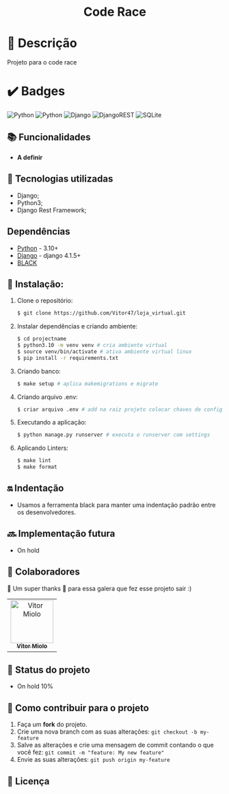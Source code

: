 <h1 align="center"> Code Race </h1>

# :memo: Descrição
Projeto para o code race

# :heavy_check_mark: Badges
![Python](https://img.shields.io/badge/code%20style-black-000000.svg?style=for-the-badge&logoColor=black)
![Python](https://img.shields.io/badge/python-3670A0?style=for-the-badge&logo=python&logoColor=ffdd54)
![Django](https://img.shields.io/badge/django-%23092E20.svg?style=for-the-badge&logo=django&logoColor=white)
![DjangoREST](https://img.shields.io/badge/DJANGO-REST-ff1709?style=for-the-badge&logo=django&logoColor=white&color=ff1709&labelColor=gray)
![SQLite](https://img.shields.io/badge/sqlite-%2307405e.svg?style=for-the-badge&logo=sqlite&logoColor=white)

## :books: Funcionalidades
* <b>A definir</b>

## :wrench: Tecnologias utilizadas
* Django;
* Python3;
* Django Rest Framework;

## Dependências

- [Python](https://www.python.org/downloads/) - 3.10+
- [Django](http://www.djangoproject.com) - django 4.1.5+
- [BLACK](https://github.com/psf/black)

## :rocket: Instalação:

1. Clone o repositório:
    ```sh
    $ git clone https://github.com/Vitor47/loja_virtual.git
    ```
2. Instalar dependências e criando ambiente:

    ```sh
    $ cd projectname
    $ python3.10 -m venv venv # cria ambiente virtual
    $ source venv/bin/activate # ativa ambiente virtual linux
    $ pip install -r requirements.txt
    ```

3. Criando banco:

    ```sh
    $ make setup # aplica makemigrations e migrate
    ```
    
4. Criando arquivo .env:

    ```sh
    $ criar arquivo .env # add na raiz projeto colocar chaves de configuração 
    ```

5. Executando a aplicação:

    ```sh
    $ python manage.py runserver # executa o runserver com settings
    ```

5. Aplicando Linters:

    ```sh
    $ make lint
    $ make format
    ```
    
## :on: Indentação
* Usamos a ferramenta black para manter uma indentação padrão entre os desenvolvedores.

## :soon: Implementação futura
* On hold

## :handshake: Colaboradores

💜 Um super thanks 👏 para essa galera que fez esse projeto sair :)

<table>
  <tr>
    <td align="center">
      <a href="https://github.com/Vitor47">
        <img src="https://avatars.githubusercontent.com/u/90582900?v=4" width="100px;" alt="Vitor Miolo"/><br>
        <sub>
          <b>Vitor Miolo</b>
        </sub>
      </a>
    </td>
  </tr>
</table>

## :dart: Status do projeto
* On hold 10%

## 💪 Como contribuir para o projeto

1. Faça um **fork** do projeto.
2. Crie uma nova branch com as suas alterações: `git checkout -b my-feature`
3. Salve as alterações e crie uma mensagem de commit contando o que você fez: `git commit -m "feature: My new feature"`
4. Envie as suas alterações: `git push origin my-feature`

## 📝 Licença